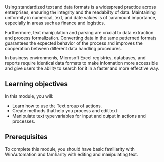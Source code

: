 Using standardized text and data formats is a widespread practice across enterprises, ensuring the integrity and the readability of data. Maintaining uniformity in numerical, text, and date values is of paramount importance, especially in areas such as finance and logistics.

Furthermore, text manipulation and parsing are crucial to data extraction and process formalization. Converting data in the same patterned formats guarantees the expected behavior of the process and improves the cooperation between different data handling procedures.

In business environments, Microsoft Excel registries, databases, and reports require identical data formats to make information more accessible and give users the ability to search for it in a faster and more effective way.

## Learning objectives

In this module, you will:

- Learn how to use the Text group of actions.
- Create methods that help you process and edit text
- Manipulate text type variables for input and output in actions and processes.

## Prerequisites

To complete this module, you should have basic familiarity with WinAutomation and familiarity with editing and manipulating text.
